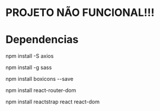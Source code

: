 # PROJETO NÃO FUNCIONAL!!!

# Dependencias
<p>npm install -S axios</p>
<p>npm install -g sass</p>
<p>npm install boxicons --save</p>
<p>npm install react-router-dom</p>
<p>npm install reactstrap react react-dom</p>

